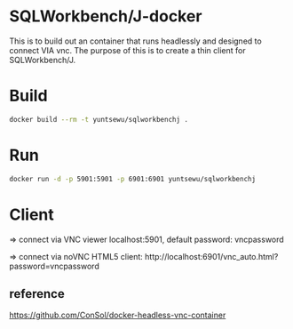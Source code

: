 # SQLWorkbench/J-docker
This is to build out an container that runs headlessly and designed to connect VIA vnc. The purpose of this is to create a thin client for SQLWorkbench/J. 

# Build
```bash
docker build --rm -t yuntsewu/sqlworkbenchj .
```
# Run
```bash
docker run -d -p 5901:5901 -p 6901:6901 yuntsewu/sqlworkbenchj
```
# Client
=> connect via VNC viewer localhost:5901, default password: vncpassword

=> connect via noVNC HTML5 client: http://localhost:6901/vnc_auto.html?password=vncpassword

## reference 
https://github.com/ConSol/docker-headless-vnc-container
